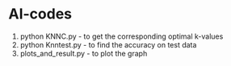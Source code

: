 # AI-codes

1) python KNNC.py - to get the corresponding optimal k-values
2) python Knntest.py - to find the accuracy on test data 
3) plots_and_result.py - to plot the graph